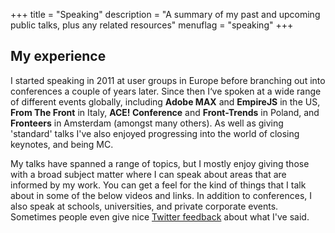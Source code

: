 +++
title       = "Speaking"
description = "A summary of my past and upcoming public talks, plus any related resources"
menuflag    = "speaking"
+++

## My experience
I started speaking in 2011 at user groups in Europe before branching out into conferences a couple of years later. Since then I‘ve spoken at a wide range of different events globally, including **Adobe MAX** and **EmpireJS** in the US, **From The Front** in Italy, **ACE! Conference** and **Front-Trends** in Poland, and **Fronteers** in Amsterdam (amongst many others). As well as giving 'standard' talks I've also enjoyed progressing into the world of closing keynotes, and being MC.

My talks have spanned a range of topics, but I mostly enjoy giving those with a broad subject matter where I can speak about areas that are informed by my work. You can get a feel for the kind of things that I talk about in some of the below videos and links. In addition to conferences, I also speak at schools, universities, and private corporate events. Sometimes people even give nice [Twitter feedback](https://twitter.com/sallylait/timelines/578535730181496832) about what I've said.
